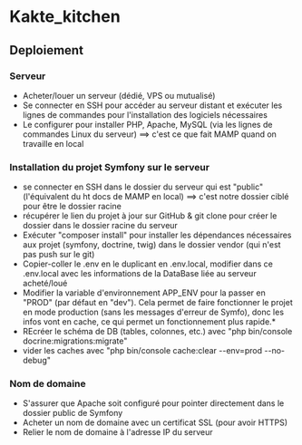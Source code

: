 ﻿# Kakte_kitchen

## Deploiement
### Serveur

- Acheter/louer un serveur (dédié, VPS ou mutualisé)
- Se connecter en SSH pour accéder au serveur distant et exécuter les lignes de commandes pour l'installation des logiciels nécessaires
- Le configurer pour installer PHP, Apache, MySQL (via les lignes de commandes Linux du serveur) ==> c'est ce que fait MAMP quand on travaille en local

### Installation du projet Symfony sur le serveur
- se connecter en SSH dans le dossier du serveur qui est "public" (l'équivalent du ht docs de MAMP en local) ==> c'est notre dossier ciblé pour être le dossier racine
- récupérer le lien du projet à jour sur GitHub & git clone pour créer le dossier dans le dossier racine du serveur
- Exécuter "composer install" pour installer les dépendances nécessaires aux projet (symfony, doctrine, twig) dans le dossier vendor (qui n'est pas push sur le git)
- Copier-coller le .env en le duplicant en .env.local, modifier dans ce .env.local avec les informations de la DataBase liée au serveur acheté/loué
- Modifier la variable d'environnement APP_ENV pour la passer en "PROD" (par défaut en "dev"). Cela permet de faire fonctionner le projet en mode production (sans les messages d'erreur de Symfo), donc les infos vont en cache, ce qui permet un fonctionnement plus rapide.*
- REcréer le schéma de DB (tables, colonnes, etc.) avec "php bin/console docrine:migrations:migrate"
- vider les caches avec "php bin/console cache:clear --env=prod --no-debug"

### Nom de domaine
- S'assurer que Apache soit configuré pour pointer directement dans le dossier public de Symfony
- Acheter un nom de domaine avec un certificat SSL (pour avoir HTTPS)
- Relier le nom de domaine à l'adresse IP du serveur


    
